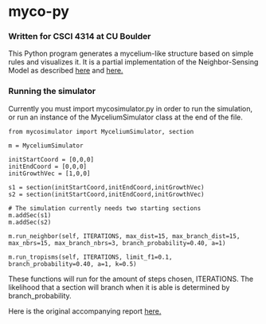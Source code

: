 # myco-py
### Written for CSCI 4314 at CU Boulder

This Python program generates a mycelium-like structure based on simple rules and visualizes it. It is a partial 
implementation of the Neighbor-Sensing Model as described [here](http://www.davidmoore.org.uk/CyberWEB/images_2016/Manuscripts/Meskauskas_etal_Concerted_regulationNS01.pdf) and [here.](http://www.davidmoore.org.uk/CyberWEB/images_2016/Manuscripts/Meskauskas_etal_simulating_coloniesNS02.pdf)

### Running the simulator
Currently you must import mycosimulator.py in order to run the simulation, 
or run an instance of the MyceliumSimulator class at the end of the file.

```
from mycosimulator import MyceliumSimulator, section

m = MyceliumSimulator

initStartCoord = [0,0,0]
initEndCoord = [0,0,0]
initGrowthVec = [1,0,0]

s1 = section(initStartCoord,initEndCoord,initGrowthVec)
s2 = section(initStartCoord,initEndCoord,initGrowthVec)

# The simulation currently needs two starting sections
m.addSec(s1)
m.addSec(s2)

m.run_neighbor(self, ITERATIONS, max_dist=15, max_branch_dist=15, max_nbrs=15, max_branch_nbrs=3, branch_probability=0.40, a=1)

m.run_tropisms(self, ITERATIONS, limit_f1=0.1, branch_probability=0.40, a=1, k=0.5)
```

These functions will run for the amount of steps chosen, ITERATIONS. 
The likelihood that a section will branch when it is able is determined by branch_probability.

Here is the original accompanying report [here.](https://github.com/nicholasbvolpe/myco-py/files/6445218/myceliumreport.pdf)

